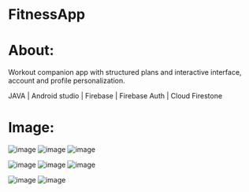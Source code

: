 # FitnessApp

# About:
Workout companion app with structured plans and interactive interface, account and profile personalization.

JAVA | Android studio | Firebase | Firebase Auth | Cloud Firestone

# Image:

![image](https://user-images.githubusercontent.com/70342090/121803504-b0c0be80-cc4a-11eb-9ae0-38335b1236ba.png) ![image](https://user-images.githubusercontent.com/70342090/121803608-2593f880-cc4b-11eb-8dfc-f98e42d83a99.png) ![image](https://user-images.githubusercontent.com/70342090/121803623-37759b80-cc4b-11eb-848f-e8c906c944d3.png)


![image](https://user-images.githubusercontent.com/70342090/121803502-ac94a100-cc4a-11eb-964f-ffbb320c87b5.png) ![image](https://user-images.githubusercontent.com/70342090/121803641-48bea800-cc4b-11eb-8f14-6b5316fb3944.png) ![image](https://user-images.githubusercontent.com/70342090/121803552-dea60300-cc4a-11eb-8474-bc82b0da7d7d.png)


![image](https://user-images.githubusercontent.com/70342090/121803569-fa110e00-cc4a-11eb-8667-81b0f4077296.png)  ![image](https://user-images.githubusercontent.com/70342090/121803594-13b25580-cc4b-11eb-962b-ab44ee69eb07.png)
